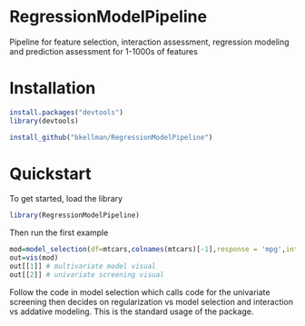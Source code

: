 # RegressionModelPipeline
Pipeline for feature selection, interaction assessment, regression modeling and prediction assessment for 1-1000s of features

# Installation
``` R
install.packages("devtools")
library(devtools)

install_github("bkellman/RegressionModelPipeline")
```

# Quickstart

To get started, load the library
``` R
library(RegressionModelPipeline)
```

Then run the first example
``` R
mod=model_selection(df=mtcars,colnames(mtcars)[-1],response = 'mpg',interactions=F,test='LRT',K=5,family = 'gaussian',model=glm)
out=vis(mod)
out[[1]] # multivariate model visual
out[[2]] # univariate screening visual
```

Follow the code in model selection which calls code for the univariate screening then decides on regularization vs model selection and interaction vs addative modeling. This is the standard usage of the package.
